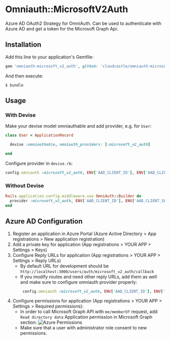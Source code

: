 # Omniauth::MicrosoftV2Auth

Azure AD OAuth2 Strategy for OmniAuth.
Can be used to authenticate with Azure AD and get a token for the Microsoft Graph Api.

## Installation

Add this line to your application's Gemfile:

```ruby
gem 'omniauth-microsoft_v2_auth', github: 'cloudcastle/omniauth-microsoft_v2_auth'
```

And then execute:

    $ bundle

## Usage

### With Devise

Make your devise model omniauthable and add provider, e.g. for `User`:

```ruby
class User < ApplicationRecord

  devise :omniauthable, omniauth_providers: [:microsoft_v2_auth]

end
```

Configure provider in `devise.rb`:

```ruby
config.omniauth :microsoft_v2_auth, ENV['AAD_CLIENT_ID'], ENV['AAD_CLIENT_SECRET']
```

### Without Devise

```ruby
Rails.application.config.middleware.use OmniAuth::Builder do
  provider :microsoft_v2_auth, ENV['AAD_CLIENT_ID'], ENV['AAD_CLIENT_SECRET']
end
```

## Azure AD Configuration

1. Register an application in Azure Portal (Azure Active Directory > App registrations > New application registration)
2. Add a private key for application (App registrations > YOUR APP > Settings > Keys)
3. Configure Reply URLs for application (App registrations > YOUR APP > Settings > Reply URLs)
    - By default URL for development should be `http://localhost:3000/users/auth/microsoft_v2_auth/callback`
    - If you modify routes and need other reply URLs, add them as well and make sure to configure omniauth provider properly:
        ```ruby
         config.omniauth :microsoft_v2_auth, ENV['AAD_CLIENT_ID'], ENV['AAD_CLIENT_SECRET'], redirect_uri: 'YOU_REPLY_URI'
        ```
4. Configure permissions for application (App registrations > YOUR APP > Settings > Required permissions):
    - In order to call Microsoft Graph API with `me/memberOf` request, add `Read directory data` Application permission in Microsoft Graph section:
    ![Azure Permissions](http://take.ms/W5LLH)
    - Make sure that a user with administrator role consent to new permissions.